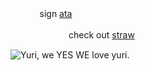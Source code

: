 ㅤㅤ ㅤ sign [ata](https://centivan.atabook.org/)

ㅤㅤ ㅤ ㅤㅤ ㅤ check out [straw](https://hawkmizi.straw.page/)


![Yuri, we YES WE love yuri.](https://cdn.discordapp.com/attachments/1282985399051878441/1402197510327500862/Untitled94_20250805155027.png?ex=689309b2&is=6891b832&hm=fe58ac53667e65b0b53f8d6c680b8cc4692583220e5cceef055f9f9809b1480f&)

ㅤ
ㅤ ㅤ ㅤㅤ ㅤ 


<!--
**TillsBodyPillow/TillsBodyPillow** is a ✨ _special_ ✨ repository because its `README.md` (this file) appears on your GitHub profile.

Here are some ideas to get you started:

- 🔭 I’m currently working on ...
- 🌱 I’m currently learning ...
- 👯 I’m looking to collaborate on ...
- 🤔 I’m looking for help with ...
- 💬 Ask me about ...
- 📫 How to reach me: ...
- 😄 Pronouns: ...
- ⚡ Fun fact: ...
-->


<!--
**Bendahe/Bendahe** is a ✨ _special_ ✨ repository because its `README.md` (this file) appears on your GitHub profile.

Here are some ideas to get you started:

- 🔭 I’m currently working on ...
- 🌱 I’m currently learning ...
- 👯 I’m looking to collaborate on ...
- 🤔 I’m looking for help with ...
- 💬 Ask me about ...
- 📫 How to reach me: ...
- 😄 Pronouns: ...
- ⚡ Fun fact: ...
-->
